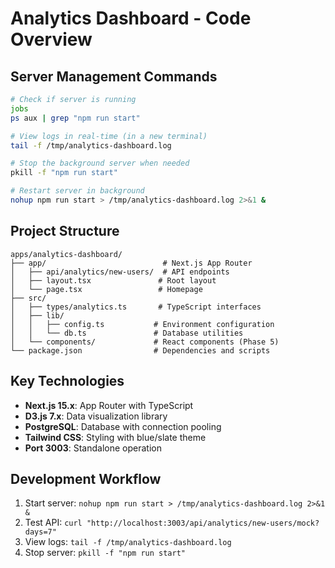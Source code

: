 # Analytics Dashboard - Code Overview

## Server Management Commands

```bash
# Check if server is running
jobs
ps aux | grep "npm run start"

# View logs in real-time (in a new terminal)
tail -f /tmp/analytics-dashboard.log

# Stop the background server when needed
pkill -f "npm run start"

# Restart server in background
nohup npm run start > /tmp/analytics-dashboard.log 2>&1 &
```

## Project Structure

```
apps/analytics-dashboard/
├── app/                          # Next.js App Router
│   ├── api/analytics/new-users/  # API endpoints
│   ├── layout.tsx               # Root layout
│   └── page.tsx                 # Homepage
├── src/
│   ├── types/analytics.ts       # TypeScript interfaces
│   ├── lib/
│   │   ├── config.ts           # Environment configuration
│   │   └── db.ts               # Database utilities
│   └── components/             # React components (Phase 5)
└── package.json                # Dependencies and scripts
```

## Key Technologies

- **Next.js 15.x**: App Router with TypeScript
- **D3.js 7.x**: Data visualization library
- **PostgreSQL**: Database with connection pooling
- **Tailwind CSS**: Styling with blue/slate theme
- **Port 3003**: Standalone operation

## Development Workflow

1. Start server: `nohup npm run start > /tmp/analytics-dashboard.log 2>&1 &`
2. Test API: `curl "http://localhost:3003/api/analytics/new-users/mock?days=7"`
3. View logs: `tail -f /tmp/analytics-dashboard.log`
4. Stop server: `pkill -f "npm run start"`
